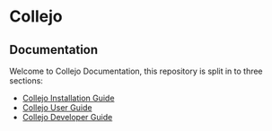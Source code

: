 # Collejo 
## Documentation

Welcome to Collejo Documentation, this repository is split in to three sections:

+ [Collejo Installation Guide](/installation-guide/README.md)
+ [Collejo User Guide](/user-guide/README.md)
+ [Collejo Developer Guide](/developer-guide/README.md)
